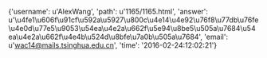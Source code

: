 {'username': u'AlexWang', 'path': u'1165/1165.html', 'answer': u'\u4fe1\u606f\u91cf\u592a\u5927\u800c\u4e14\u4e92\u76f8\u77db\u76fe\u4e0d\u77e5\u9053\u54ea\u4e2a\u662f\u5e94\u8be5\u505a\u7684\u54ea\u4e2a\u662f\u4e4b\u524d\u8bfe\u7a0b\u505a\u7684', 'email': u'wac14@mails.tsinghua.edu.cn', 'time': '2016-02-24:12:02:21'}